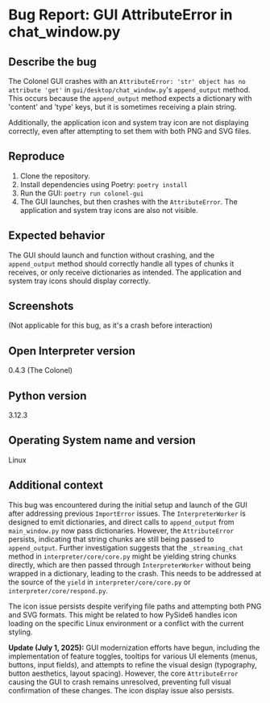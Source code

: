 # Bug Report: GUI AttributeError in chat_window.py

## Describe the bug
The Colonel GUI crashes with an `AttributeError: 'str' object has no attribute 'get'` in `gui/desktop/chat_window.py`'s `append_output` method. This occurs because the `append_output` method expects a dictionary with 'content' and 'type' keys, but it is sometimes receiving a plain string.

Additionally, the application icon and system tray icon are not displaying correctly, even after attempting to set them with both PNG and SVG files.

## Reproduce
1. Clone the repository.
2. Install dependencies using Poetry: `poetry install`
3. Run the GUI: `poetry run colonel-gui`
4. The GUI launches, but then crashes with the `AttributeError`. The application and system tray icons are also not visible.

## Expected behavior
The GUI should launch and function without crashing, and the `append_output` method should correctly handle all types of chunks it receives, or only receive dictionaries as intended. The application and system tray icons should display correctly.

## Screenshots
(Not applicable for this bug, as it's a crash before interaction)

## Open Interpreter version
0.4.3 (The Colonel)

## Python version
3.12.3

## Operating System name and version
Linux

## Additional context
This bug was encountered during the initial setup and launch of the GUI after addressing previous `ImportError` issues. The `InterpreterWorker` is designed to emit dictionaries, and direct calls to `append_output` from `main_window.py` now pass dictionaries. However, the `AttributeError` persists, indicating that string chunks are still being passed to `append_output`. Further investigation suggests that the `_streaming_chat` method in `interpreter/core/core.py` might be yielding string chunks directly, which are then passed through `InterpreterWorker` without being wrapped in a dictionary, leading to the crash. This needs to be addressed at the source of the `yield` in `interpreter/core/core.py` or `interpreter/core/respond.py`.

The icon issue persists despite verifying file paths and attempting both PNG and SVG formats. This might be related to how PySide6 handles icon loading on the specific Linux environment or a conflict with the current styling.

**Update (July 1, 2025):**
GUI modernization efforts have begun, including the implementation of feature toggles, tooltips for various UI elements (menus, buttons, input fields), and attempts to refine the visual design (typography, button aesthetics, layout spacing). However, the core `AttributeError` causing the GUI to crash remains unresolved, preventing full visual confirmation of these changes. The icon display issue also persists.